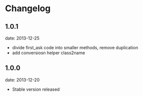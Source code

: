 # Changelog

## 1.0.1
date: 2013-12-25

- divide first_ask code into smaller methods, remove duplication
- add conversiosn helper class2name

## 1.0.0
date: 2013-12-20

- Stable version released
